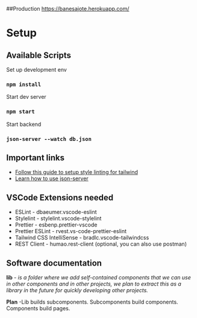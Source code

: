 ##Production
https://banesajote.herokuapp.com/

# Setup

## Available Scripts

Set up development env

### `npm install`

Start dev server

### `npm start`

Start backend

### `json-server --watch db.json`

## Important links

- [Follow this guide to setup style linting for tailwind](https://stackoverflow.com/a/63784195/7525907)
- [Learn how to use json-server](https://www.npmjs.com/package/json-server)

## VSCode Extensions needed

- ESLint - dbaeumer.vscode-eslint
- Stylelint - stylelint.vscode-stylelint
- Prettier - esbenp.prettier-vscode
- Prettier ESLint - rvest.vs-code-prettier-eslint
- Tailwind CSS IntelliSense - bradlc.vscode-tailwindcss
- REST Client - humao.rest-client (optional, you can also use postman)

## Software documentation

**lib** -
_is a folder where we add self-contained components that we can use in other components and in other projects,
we plan to extract this as a library in the future for quickly developing other projects._

**Plan**
-Lib builds subcomponents. Subcomponents build components. Components build pages.
